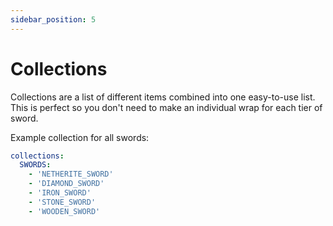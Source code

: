 ```yaml
---
sidebar_position: 5
---
```


# Collections

Collections are a list of different items combined into one easy-to-use list. This is perfect so you don't need to make an individual wrap for each tier of sword.

Example collection for all swords:
```yaml
collections:
  SWORDS:
    - 'NETHERITE_SWORD'
    - 'DIAMOND_SWORD'
    - 'IRON_SWORD'
    - 'STONE_SWORD'
    - 'WOODEN_SWORD'
```